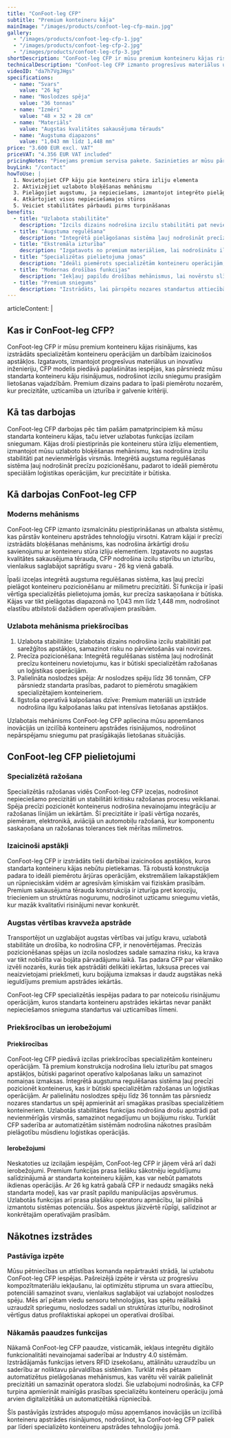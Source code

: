 ```yaml
---
title: "ConFoot-leg CFP"
subtitle: "Premium konteineru kāja"
mainImage: "/images/products/confoot-leg-cfp-main.jpg"
gallery:
  - "/images/products/confoot-leg-cfp-1.jpg"
  - "/images/products/confoot-leg-cfp-2.jpg"
  - "/images/products/confoot-leg-cfp-3.jpg"
shortDescription: "ConFoot-leg CFP ir mūsu premium konteineru kājas risinājums, kas nodrošina paplašinātas iespējas specializētām konteineru operācijām."
technicalDescription: "ConFoot-leg CFP izmanto progresīvus materiālus un dizaina iezīmes, lai nodrošinātu izcilu sniegumu izaicinošos apstākļos un specializētām lietošanas vajadzībām."
videoID: "da7h7VgJHgs"
specifications:
  - name: "Svars"
    value: "26 kg"
  - name: "Noslodzes spēja"
    value: "36 tonnas"
  - name: "Izmēri"
    value: "48 × 32 × 28 cm"
  - name: "Materiāls"
    value: "Augstas kvalitātes sakausējuma tērauds"
  - name: "Augstuma diapazons"
    value: "1,043 mm līdz 1,448 mm"
price: "3.600 EUR excl. VAT"
priceVAT: "4.356 EUR VAT included"
pricingNotes: "Pieejams premium servisa pakete. Sazinieties ar mūsu pārdošanas komandu plašākai informācijai."
buyLink: "/contact"
howToUse: |
  1. Novietojiet CFP kāju pie konteineru stūra izliju elementa
  2. Aktivizējiet uzlaboto bloķēšanas mehānismu
  3. Pielāgojiet augstumu, ja nepieciešams, izmantojot integrēto pielāgošanas sistēmu
  4. Atkārtojiet visos nepieciešamajos stūros
  5. Veiciet stabilitātes pārbaudi pirms turpināšanas
benefits:
  - title: "Uzlabota stabilitāte"
    description: "Izcils dizains nodrošina izcilu stabilitāti pat nevienmērīgās virsmās"
  - title: "Augstuma regulēšana"
    description: "Integrētā pielāgošanas sistēma ļauj nodrošināt precīzu pozicionēšanu"
  - title: "Ekstremāla izturība"
    description: "Izgatavots no premium materiāliem, lai nodrošinātu ilgstošu kalpošanas laiku smagos apstākļos"
  - title: "Specializētas pielietojuma jomas"
    description: "Ideāli piemērots specializētām konteineru operācijām, kas prasa precīzu pozicionēšanu"
  - title: "Modernas drošības funkcijas"
    description: "Iekļauj papildu drošības mehānismus, lai novērstu slīdēšanu un nodrošinātu drošu konteineru apstrādi"
  - title: "Premium sniegums"
    description: "Izstrādāts, lai pārspētu nozares standartus attiecībā uz noslodzes spēju un operatīvo uzticamību"
---
```

articleContent: |
  ## Kas ir ConFoot-leg CFP?

  ConFoot-leg CFP ir mūsu premium konteineru kājas risinājums, kas izstrādāts specializētām konteineru operācijām un darbībām izaicinošos apstākļos. Izgatavots, izmantojot progresīvus materiālus un inovatīvu inženieriju, CFP modelis piedāvā paplašinātas iespējas, kas pārsniedz mūsu standarta konteineru kāju risinājumus, nodrošinot izcilu sniegumu prasīgām lietošanas vajadzībām. Premium dizains padara to īpaši piemērotu nozarēm, kur precizitāte, uzticamība un izturība ir galvenie kritēriji.

  ## Kā tas darbojas

  ConFoot-leg CFP darbojas pēc tām pašām pamatprincipiem kā mūsu standarta konteineru kājas, taču ietver uzlabotas funkcijas izcilam sniegumam. Kājas droši piestiprinās pie konteineru stūra izliju elementiem, izmantojot mūsu uzlaboto bloķēšanas mehānismu, kas nodrošina izcilu stabilitāti pat nevienmērīgās virsmās. Integrētā augstuma regulēšanas sistēma ļauj nodrošināt precīzu pozicionēšanu, padarot to ideāli piemērotu speciālām loģistikas operācijām, kur precizitāte ir būtiska.

  ## Kā darbojas ConFoot-leg CFP

  ### Moderns mehānisms

  ConFoot-leg CFP izmanto izsmalcinātu piestiprināšanas un atbalsta sistēmu, kas pārstāv konteineru apstrādes tehnoloģiju virsotni. Katram kājai ir precīzi izstrādāts bloķēšanas mehānisms, kas nodrošina ārkārtīgi drošu savienojumu ar konteineru stūra izliju elementiem. Izgatavots no augstas kvalitātes sakausējuma tērauda, CFP nodrošina izcilu stiprību un izturību, vienlaikus saglabājot saprātīgu svaru - 26 kg vienā gabalā.

  Īpaši izceļas integrētā augstuma regulēšanas sistēma, kas ļauj precīzi pielāgot konteineru pozicionēšanu ar milimetru precizitāti. Šī funkcija ir īpaši vērtīga specializētās pielietojuma jomās, kur precīza saskaņošana ir būtiska. Kājas var tikt pielāgotas diapazonā no 1,043 mm līdz 1,448 mm, nodrošinot elastību atbilstoši dažādiem operatīvajiem prasībām.

  ### Uzlabota mehānisma priekšrocības

  1. Uzlabota stabilitāte: Uzlabotais dizains nodrošina izcilu stabilitāti pat sarežģītos apstākļos, samazinot risku no pārvietošanās vai novirzes.
  2. Precīza pozicionēšana: Integrētā regulēšanas sistēma ļauj nodrošināt precīzu konteineru novietojumu, kas ir būtiski specializētām ražošanas un loģistikas operācijām.
  3. Palielināta noslodzes spēja: Ar noslodzes spēju līdz 36 tonnām, CFP pārsniedz standarta prasības, padarot to piemērotu smagākiem specializētajiem konteineriem.
  4. Ilgstoša operatīvā kalpošanas dzīve: Premium materiāli un izstrāde nodrošina ilgu kalpošanas laiku pat intensīvas lietošanas apstākļos.

  Uzlabotais mehānisms ConFoot-leg CFP apliecina mūsu apņemšanos inovācijās un izcilībā konteineru apstrādes risinājumos, nodrošinot nepārspējamu sniegumu pat prasīgākajās lietošanas situācijās.

  ## ConFoot-leg CFP pielietojumi

  ### Specializētā ražošana
  Specializētās ražošanas vidēs ConFoot-leg CFP izceļas, nodrošinot nepieciešamo precizitāti un stabilitāti kritisku ražošanas procesu veikšanai. Spēja precīzi pozicionēt konteinerus nodrošina nevainojamu integrāciju ar ražošanas līnijām un iekārtām. Šī precizitāte ir īpaši vērtīga nozarēs, piemēram, elektronikā, aviācijā un automobiļu ražošanā, kur komponentu saskaņošana un ražošanas tolerances tiek mērītas milimetros.

  ### Izaicinoši apstākļi
  ConFoot-leg CFP ir izstrādāts tieši darbībai izaicinošos apstākļos, kuros standarta konteineru kājas nebūtu pietiekamas. Tā robustā konstrukcija padara to ideāli piemērotu ārjūras operācijām, ekstremāliem laikapstākļiem un rūpnieciskām vidēm ar agresīvām ķīmiskām vai fiziskām prasībām. Premium sakausējuma tērauda konstrukcija ir izturīga pret koroziju, triecieniem un struktūras nogurumu, nodrošinot uzticamu sniegumu vietās, kur mazāk kvalitatīvi risinājumi nevar konkurēt.

  ### Augstas vērtības kravveža apstrāde
  Transportējot un uzglabājot augstas vērtības vai jutīgu kravu, uzlabotā stabilitāte un drošība, ko nodrošina CFP, ir nenovērtējamas. Precizās pozicionēšanas spējas un izcila noslodzes sadale samazina risku, ka krava var tikt nobīdīta vai bojāta pārvadājumu laikā. Tas padara CFP par vēlamāko izvēli nozarēs, kurās tiek apstrādāti delikāti iekārtas, luksusa preces vai neaizvietojami priekšmeti, kuru bojājuma izmaksas ir daudz augstākas nekā ieguldījums premium apstrādes iekārtās.

  ConFoot-leg CFP specializētās iespējas padara to par noteicošu risinājumu operācijām, kuros standarta konteineru apstrādes iekārtas nevar panākt nepieciešamos snieguma standartus vai uzticamības līmeni.

  ### Priekšrocības un ierobežojumi

  #### Priekšrocības

  ConFoot-leg CFP piedāvā izcilas priekšrocības specializētām konteineru operācijām. Tā premium konstrukcija nodrošina lielu izturību pat smagos apstākļos, būtiski pagarinot operatīvo kalpošanas laiku un samazinot nomaiņas izmaksas. Integrētā augstuma regulēšanas sistēma ļauj precīzi pozicionēt konteinerus, kas ir būtiski specializētām ražošanas un loģistikas operācijām. Ar palielinātu noslodzes spēju līdz 36 tonnām tas pārsniedz nozares standartus un spēj apmierināt arī smagākas prasības specializētiem konteineriem. Uzlabotās stabilitātes funkcijas nodrošina drošu apstrādi pat nevienmērīgās virsmās, samazinot negadījumu un bojājumu risku. Turklāt CFP saderība ar automatizētām sistēmām nodrošina nākotnes prasībām pielāgotību mūsdienu loģistikas operācijās.

  #### Ierobežojumi

  Neskatoties uz izcilajām iespējām, ConFoot-leg CFP ir jāņem vērā arī daži ierobežojumi. Premium funkcijas prasa lielāku sākotnēju ieguldījumu salīdzinājumā ar standarta konteineru kājām, kas var nebūt pamatots ikdienas operācijās. Ar 26 kg katrā gabalā CFP ir nedaudz smagāks nekā standarta modeļi, kas var prasīt papildu manipulācijas apsvērumus. Uzlabotās funkcijas arī prasa plašāku operatoru apmācību, lai pilnībā izmantotu sistēmas potenciālu. Šos aspektus jāizvērtē rūpīgi, salīdzinot ar konkrētajām operatīvajām prasībām.

  ## Nākotnes izstrādes

  ### Pastāvīga izpēte
  Mūsu pētniecības un attīstības komanda nepārtraukti strādā, lai uzlabotu ConFoot-leg CFP iespējas. Pašreizējā izpēte ir vērsta uz progresīvu kompozītmateriālu iekļaušanu, lai optimizētu stipruma un svara attiecību, potenciāli samazinot svaru, vienlaikus saglabājot vai uzlabojot noslodzes spēju. Mēs arī pētam viedu sensoru tehnoloģijas, kas spētu reāllaikā uzraudzīt spriegumu, noslodzes sadali un struktūras izturību, nodrošinot vērtīgus datus profilaktiskai apkopei un operatīvai drošībai.

  ### Nākamās paaudzes funkcijas
  Nākamā ConFoot-leg CFP paaudze, visticamāk, iekļaus integrētu digitālo funkcionalitāti nevainojamai saderībai ar Industry 4.0 sistēmām. Izstrādājamās funkcijas ietvers RFID izsekošanu, attālinātu uzraudzību un saderību ar noliktavu pārvaldības sistēmām. Turklāt mēs pētaam automatizētus pielāgošanas mehānismus, kas varētu vēl vairāk palielināt precizitāti un samazināt operatora slodzi. Šie uzlabojumi nodrošinās, ka CFP turpina apmierināt mainīgās prasības specializētu konteineru operāciju jomā arvien digitalizētākā un automatizētākā rūpniecībā.

  Šīs pastāvīgās izstrādes atspoguļo mūsu apņemšanos inovācijās un izcilībā konteineru apstrādes risinājumos, nodrošinot, ka ConFoot-leg CFP paliek par līderi specializēto konteineru apstrādes tehnoloģiju jomā.